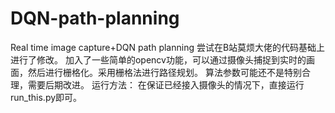 # DQN-path-planning
Real time image capture+DQN path planning
尝试在B站莫烦大佬的代码基础上进行了修改。
加入了一些简单的opencv功能，可以通过摄像头捕捉到实时的画面，然后进行栅格化。采用栅格法进行路径规划。
算法参数可能还不是特别合理，需要后期改进。
运行方法：
在保证已经接入摄像头的情况下，直接运行run_this.py即可。
